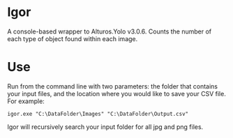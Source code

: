 # Igor
 A console-based wrapper to Alturos.Yolo v3.0.6. Counts the number of each type of object found within each image.

# Use
 Run from the command line with two parameters: the folder that contains your input files, and the location where you would like to save your CSV file. For example:
 
 ```
 igor.exe "C:\DataFolder\Images" "C:\DataFolder\Output.csv"
 ```
 
 Igor will recursively search your input folder for all jpg and png files.